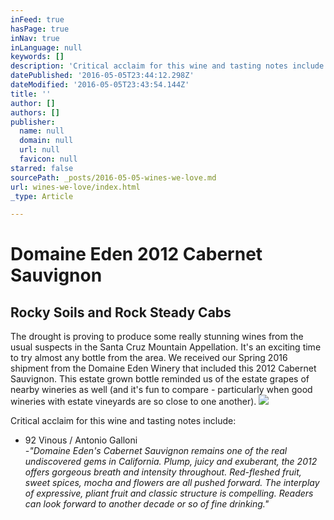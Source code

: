 ```yaml
---
inFeed: true
hasPage: true
inNav: true
inLanguage: null
keywords: []
description: 'Critical acclaim for this wine and tasting notes include:'
datePublished: '2016-05-05T23:44:12.298Z'
dateModified: '2016-05-05T23:43:54.144Z'
title: ''
author: []
authors: []
publisher:
  name: null
  domain: null
  url: null
  favicon: null
starred: false
sourcePath: _posts/2016-05-05-wines-we-love.md
url: wines-we-love/index.html
_type: Article

---
```

# Domaine Eden 2012 Cabernet Sauvignon

## Rocky Soils and Rock Steady Cabs

The drought is proving to produce some really stunning wines from the usual suspects in the Santa Cruz Mountain Appellation. It's an exciting time to try almost any bottle from the area. We received our Spring 2016 shipment from the Domaine Eden Winery that included this 2012 Cabernet Sauvignon. This estate grown bottle reminded us of the estate grapes of nearby wineries as well (and it's fun to compare - particularly when good wineries with estate vineyards are so close to one another).
![](https://the-grid-user-content.s3-us-west-2.amazonaws.com/3a4bce68-e9a5-4fb8-a414-d3d384a45838.jpg)

Critical acclaim for this wine and tasting notes include:

* 92 Vinous / Antonio Galloni  
_-"Domaine Eden's Cabernet Sauvignon remains one of the real undiscovered gems in California. Plump, juicy and exuberant, the 2012 offers gorgeous breath and intensity throughout. Red-fleshed fruit, sweet spices, mocha and flowers are all pushed forward. The interplay of expressive, pliant fruit and classic structure is compelling. Readers can look forward to another decade or so of fine drinking."_